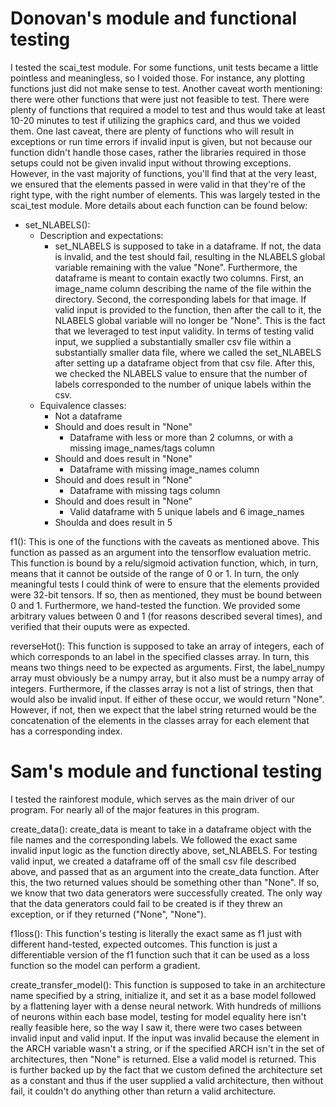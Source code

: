 # Donovan's module and functional testing
I tested the scai_test module. For some functions, unit tests became a little pointless
and meaningless, so I voided those. For instance, any plotting functions just did not
make sense to test. Another caveat worth mentioning: there were other functions that were
just not feasible to test. There were plenty of functions that required a model to test and
thus would take at least 10-20 minutes to test if utilizing the graphics card, and thus
we voided them. One last caveat, there are plenty of functions who will result in exceptions
or run time errors if invalid input is given, but not because our function didn't handle those
cases, rather the libraries required in those setups could not be given invalid input
without throwing exceptions. However, in the vast majority of functions, you'll find that at
the very least, we ensured that the elements passed in were valid in that they're of the right type,
with the right number of elements. This was largely tested in the scai_test module. More details
about each function can be found below:

* set_NLABELS():
    * Description and expectations:
        * set_NLABELS is supposed to take in a dataframe. If not, the data is invalid, and the test should fail, resulting in the NLABELS global variable remaining with the value "None". Furthermore, the dataframe is meant to contain exactly two columns. First, an image_name column describing the name of the file within the directory. Second, the corresponding labels for that image. If valid input is provided to the function, then after the call to it, the NLABELS global variable will no longer be "None". This is the fact that we leveraged to test input validity. In terms of testing valid input, we supplied a substantially smaller csv file within a substantially smaller data file, where we called the set_NLABELS after setting up a dataframe object from that csv file. After this, we checked the NLABELS value to ensure that the number of labels corresponded to the number of unique labels within the csv.
    * Equivalence classes:
        * Not a dataframe
        * Should and does result in "None"
            * Dataframe with less or more than 2 columns, or with a missing image_names/tags column
        * Should and does result in "None"
            * Dataframe with missing image_names column
        * Should and does result in "None"
            * Dataframe with missing tags column
        * Should and does result in "None"
            * Valid dataframe with 5 unique labels and 6 image_names
        * Shoulda and does result in 5

f1():
This is one of the functions with the caveats as mentioned above. This function as passed as an argument into
the tensorflow evaluation metric. This function is bound by a relu/sigmoid activation function, which, in turn,
means that it cannot be outside of the range of 0 or 1. In turn, the only meaningful tests I could think of were
to ensure that the elements provided were 32-bit tensors. If so, then as mentioned, they must be bound between 0
and 1. Furthermore, we hand-tested the function. We provided some arbitrary values between 0 and 1 (for reasons
described several times), and verified that their ouputs were as expected.

reverseHot():
This function is supposed to take an array of integers, each of which corresponds to an label in the specified
classes array. In turn, this means two things need to be expected as arguments. First, the label_numpy array
must obviously be a numpy array, but it also must be a numpy array of integers. Furthermore, if the classes array
is not a list of strings, then that would also be invalid input. If either of these occur, we would return "None".
However, if not, then we expect that the label string returned would be the concatenation of the elements in the classes
array for each element that has a corresponding index.

# Sam's module and functional testing
I tested the rainforest module, which serves as the main driver of our program. For nearly all of the major features in this program. 

create_data():
create_data is meant to take in a dataframe object with the file names and the corresponding labels.
We followed the exact same invalid input logic as the function directly above, set_NLABELS. For testing valid
input, we created a dataframe off of the small csv file described above, and passed that as an argument
into the create_data function. After this, the two returned values should be something other than "None".
If so, we know that two data generators were successfully created. The only way that the data generators
could fail to be created is if they threw an exception, or if they returned ("None", "None").

f1loss():
This function's testing is literally the exact same as f1 just with different hand-tested, expected outcomes.
This function is just a differentiable version of the f1 function such that it can be used as a loss function
so the model can perform a gradient.

create_transfer_model():
This function is supposed to take in an architecture name specified by a string, initialize it,
and set it as a base model followed by a flattening layer with a dense neural network. With hundreds of millions
of neurons within each base model, testing for model equality here isn't really feasible here, so the way I saw it,
there were two cases between invalid input and valid input. If the input was invalid because the element in the ARCH
variable wasn't a string, or if the specified ARCH isn't in the set of architectures, then "None" is returned. Else
a valid model is returned. This is further backed up by the fact that we custom defined the architecture set as a constant
and thus if the user supplied a valid architecture, then without fail, it couldn't do anything other than return a valid
architecture.